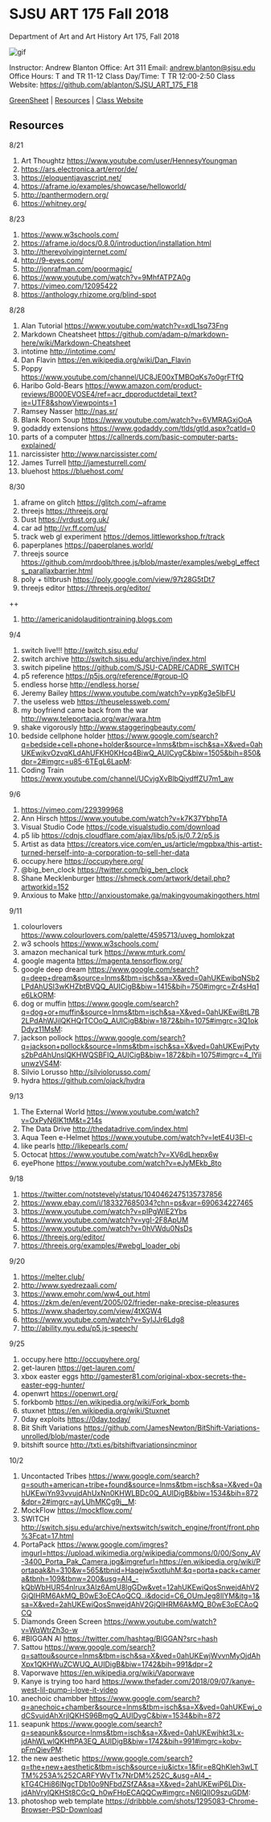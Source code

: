 **SJSU ART 175 Fall 2018**
======================
Department of Art and Art History
Art 175, Fall 2018

![gif](https://i.imgur.com/pS5lIDd.gif)

Instructor: Andrew Blanton
Office: Art 311
Email: andrew.blanton@sjsu.edu
Office Hours: T and TR 11-12
Class Day/Time: T TR 12:00-2:50
Class Website: https://github.com/ablanton/SJSU_ART_175_F18

[GreenSheet](https://github.com/ablanton/SJSU_ART_175_F18/blob/master/GREENSHEET.md)
| [Resources](https://github.com/ablanton/SJSU_ART_175_F18/blob/master/RESOURCES.md)
| [Class Website](https://github.com/ablanton/SJSU_ART_175_F18)

Resources
---------

8/21
1. Art Thoughtz https://www.youtube.com/user/HennesyYoungman
2. https://ars.electronica.art/error/de/
3. https://eloquentjavascript.net/
4. https://aframe.io/examples/showcase/helloworld/
5. http://panthermodern.org/
6. https://whitney.org/

8/23
1. https://www.w3schools.com/
2. https://aframe.io/docs/0.8.0/introduction/installation.html
3. http://therevolvinginternet.com/
4. http://9-eyes.com/
5. http://jonrafman.com/poormagic/
6. https://www.youtube.com/watch?v=9MhfATPZA0g
7. https://vimeo.com/12095422
8. https://anthology.rhizome.org/blind-spot

8/28
1. Alan Tutorial https://www.youtube.com/watch?v=xdL1sq73Fng
2. Markdown Cheatsheet https://github.com/adam-p/markdown-here/wiki/Markdown-Cheatsheet
3. intotime http://intotime.com/
4. Dan Flavin https://en.wikipedia.org/wiki/Dan_Flavin
5. Poppy https://www.youtube.com/channel/UC8JE00xTMBOqKs7o0grFTfQ
6. Haribo Gold-Bears https://www.amazon.com/product-reviews/B000EVOSE4/ref=acr_dpproductdetail_text?ie=UTF8&showViewpoints=1
7. Ramsey Nasser http://nas.sr/
8. Blank Room Soup https://www.youtube.com/watch?v=6VMRAGxjOoA
9. godaddy extensions https://www.godaddy.com/tlds/gtld.aspx?catId=0
10. parts of a computer https://callnerds.com/basic-computer-parts-explained/
11. narcissister http://www.narcissister.com/
12. James Turrell http://jamesturrell.com/
13. bluehost https://bluehost.com/

8/30
1. aframe on glitch https://glitch.com/~aframe
2. threejs https://threejs.org/
3. Dust https://vrdust.org.uk/
4. car ad http://vr.ff.com/us/
5. track web gl experiment https://demos.littleworkshop.fr/track
6. paperplanes https://paperplanes.world/
7. threejs source https://github.com/mrdoob/three.js/blob/master/examples/webgl_effects_parallaxbarrier.html
8. poly + tiltbrush https://poly.google.com/view/97t28G5tDt7
9. threejs editor https://threejs.org/editor/

++
1. http://americanidolauditiontraining.blogs.com

9/4
1. switch live!!! http://switch.sjsu.edu/
2. switch archive http://switch.sjsu.edu/archive/index.html
3. switch pipeline https://github.com/SJSU-CADRE/CADRE_SWITCH
4. p5 reference https://p5js.org/reference/#group-IO
5. endless horse http://endless.horse/
6. Jeremy Bailey https://www.youtube.com/watch?v=ypKg3e5lbFU
7. the useless web https://theuselessweb.com/
8. my boyfriend came back from the war http://www.teleportacia.org/war/wara.htm
9. shake vigorously http://www.staggeringbeauty.com/
10. bedside cellphone holder https://www.google.com/search?q=bedside+cell+phone+holder&source=lnms&tbm=isch&sa=X&ved=0ahUKEwjkvOzvqKLdAhUFKH0KHcq4BiwQ_AUICygC&biw=1505&bih=850&dpr=2#imgrc=u85-6TEgL6LapM:
11. Coding Train https://www.youtube.com/channel/UCvjgXvBlbQiydffZU7m1_aw

9/6
1. https://vimeo.com/229399968
2. Ann Hirsch https://www.youtube.com/watch?v=k7K37YbhpTA
3. Visual Studio Code https://code.visualstudio.com/download
4. p5 lib https://cdnjs.cloudflare.com/ajax/libs/p5.js/0.7.2/p5.js
5. Artist as data https://creators.vice.com/en_us/article/mgpbxa/this-artist-turned-herself-into-a-corporation-to-sell-her-data
6. occupy.here https://occupyhere.org/
7. @big_ben_clock https://twitter.com/big_ben_clock
8. Shane Mecklenburger https://shmeck.com/artwork/detail.php?artworkid=152
9. Anxious to Make http://anxioustomake.ga/makingyoumakingothers.html

9/11
1. colourlovers https://www.colourlovers.com/palette/4595713/uveg_homlokzat
2. w3 schools https://www.w3schools.com/
3. amazon mechanical turk https://www.mturk.com/
4. google magenta https://magenta.tensorflow.org/
5. google deep dream https://www.google.com/search?q=deep+dream&source=lnms&tbm=isch&sa=X&ved=0ahUKEwibqNSb2LPdAhUSI3wKHZbtBVQQ_AUICigB&biw=1415&bih=750#imgrc=Zr4sHq1e6LkORM:
6. dog or muffin https://www.google.com/search?q=dog+or+muffin&source=lnms&tbm=isch&sa=X&ved=0ahUKEwiBtL7B2LPdAhWJilQKHQrTCOoQ_AUICigB&biw=1872&bih=1075#imgrc=3Q1okDdyz11MsM:
7. jackson pollock https://www.google.com/search?q=jackson+pollock&source=lnms&tbm=isch&sa=X&ved=0ahUKEwjPytys2bPdAhUnslQKHWQSBFIQ_AUICigB&biw=1872&bih=1075#imgrc=4_lYiiunwzVS4M:
8. Silvio Lorusso http://silviolorusso.com/
9. hydra https://github.com/ojack/hydra

9/13
1. The External World https://www.youtube.com/watch?v=OxPyN6IK1tM&t=214s
2. The Data Drive http://thedatadrive.com/index.html
3. Aqua Teen e-Helmet https://www.youtube.com/watch?v=IetE4U3EI-c
4. like pearls http://likepearls.com/
5. Octocat https://www.youtube.com/watch?v=XV6dLhepx6w
6. eyePhone https://www.youtube.com/watch?v=eJyMEkb_8to

9/18
1. https://twitter.com/notstevely/status/1040462475135737856
2. https://www.ebay.com/i/183327685034?chn=ps&var=690634227465
3. https://www.youtube.com/watch?v=pIPgWlE2Ybs
4. https://www.youtube.com/watch?v=ygI-2F8ApUM
5. https://www.youtube.com/watch?v=0hVWdu0NsDs
6. https://threejs.org/editor/
7. https://threejs.org/examples/#webgl_loader_obj

9/20
1. https://melter.club/
2. http://www.syedrezaali.com/
3. https://www.emohr.com/ww4_out.html
4. https://zkm.de/en/event/2005/02/frieder-nake-precise-pleasures
5. https://www.shadertoy.com/view/4tXGW4
6. https://www.youtube.com/watch?v=SyIJJr6Ldg8
7. http://ability.nyu.edu/p5.js-speech/

9/25
1. occupy.here http://occupyhere.org/
2. get-lauren https://get-lauren.com/
3. xbox easter eggs http://gamester81.com/original-xbox-secrets-the-easter-egg-hunter/
4. openwrt https://openwrt.org/
5. forkbomb https://en.wikipedia.org/wiki/Fork_bomb
6. stuxnet https://en.wikipedia.org/wiki/Stuxnet
7. 0day exploits https://0day.today/
8. Bit Shift Variations https://github.com/JamesNewton/BitShift-Variations-unrolled/blob/master/code
9. bitshift source http://txti.es/bitshiftvariationsincminor

10/2
1. Uncontacted Tribes https://www.google.com/search?q=south+american+tribe+found&source=lnms&tbm=isch&sa=X&ved=0ahUKEwiYn93vvujdAhUxNn0KHWLBDc0Q_AUIDigB&biw=1534&bih=872&dpr=2#imgrc=ayLUhMKCg9j__M:
2. MockFlow https://mockflow.com/
3. SWITCH http://switch.sjsu.edu/archive/nextswitch/switch_engine/front/front.php%3Fcat=17.html
4. PortaPack https://www.google.com/imgres?imgurl=https://upload.wikimedia.org/wikipedia/commons/0/00/Sony_AV-3400_Porta_Pak_Camera.jpg&imgrefurl=https://en.wikipedia.org/wiki/Portapak&h=310&w=565&tbnid=Haqejw5xotIuhM:&q=porta+pack+camera&tbnh=109&tbnw=200&usg=AI4_-kQbWbHUR54nlrux3Alz6AmU8lgGDw&vet=12ahUKEwiQosSnwejdAhV2GjQIHRM6AkMQ_B0wE3oECAoQCQ..i&docid=C6_OUmJeg8IlYM&itg=1&sa=X&ved=2ahUKEwiQosSnwejdAhV2GjQIHRM6AkMQ_B0wE3oECAoQCQ
5. Diamonds Green Screen https://www.youtube.com/watch?v=WqWtrZh3o-w
6. #BIGGAN AI https://twitter.com/hashtag/BIGGAN?src=hash
7. Sattou https://www.google.com/search?q=sattou&source=lnms&tbm=isch&sa=X&ved=0ahUKEwjWvvnMyOjdAhXpx1QKHWuZCWUQ_AUIDigB&biw=1742&bih=991&dpr=2
8. Vaporwave https://en.wikipedia.org/wiki/Vaporwave
9. Kanye is trying too hard https://www.thefader.com/2018/09/07/kanye-west-lil-pump-i-love-it-video
10. anechoic chambber https://www.google.com/search?q=anechoic+chamber&source=lnms&tbm=isch&sa=X&ved=0ahUKEwj_odCSvujdAhXrjlQKHS96BmgQ_AUIDygC&biw=1534&bih=872
11. seapunk https://www.google.com/search?q=seapunk&source=lnms&tbm=isch&sa=X&ved=0ahUKEwjhkt3Lx-jdAhWLwlQKHftPA3EQ_AUIDigB&biw=1742&bih=991#imgrc=kobv-pFmQievPM:
12. the new aesthetic https://www.google.com/search?q=the+new+aesthetic&tbm=isch&source=iu&ictx=1&fir=e8QhKleh3wLTTM%253A%252CARFYWvT1x7NrDM%252C_&usg=AI4_-kTG4CHi86lNgcTDb10o9NFbdZSfZA&sa=X&ved=2ahUKEwiP6LDix-jdAhVrylQKHSt8CGcQ_h0wFHoECAQQCw#imgrc=N6lQIlO9szuGDM:
13. photoshop web template https://dribbble.com/shots/1295083-Chrome-Browser-PSD-Download
